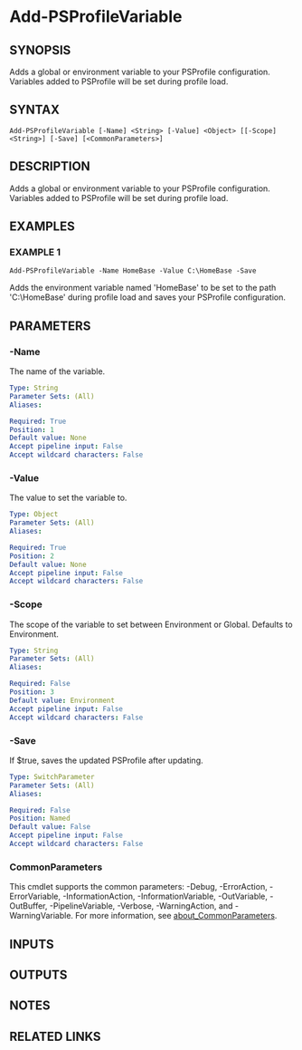 # Add-PSProfileVariable

## SYNOPSIS
Adds a global or environment variable to your PSProfile configuration.
Variables added to PSProfile will be set during profile load.

## SYNTAX

```
Add-PSProfileVariable [-Name] <String> [-Value] <Object> [[-Scope] <String>] [-Save] [<CommonParameters>]
```

## DESCRIPTION
Adds a global or environment variable to your PSProfile configuration.
Variables added to PSProfile will be set during profile load.

## EXAMPLES

### EXAMPLE 1
```
Add-PSProfileVariable -Name HomeBase -Value C:\HomeBase -Save
```

Adds the environment variable named 'HomeBase' to be set to the path 'C:\HomeBase' during profile load and saves your PSProfile configuration.

## PARAMETERS

### -Name
The name of the variable.

```yaml
Type: String
Parameter Sets: (All)
Aliases:

Required: True
Position: 1
Default value: None
Accept pipeline input: False
Accept wildcard characters: False
```

### -Value
The value to set the variable to.

```yaml
Type: Object
Parameter Sets: (All)
Aliases:

Required: True
Position: 2
Default value: None
Accept pipeline input: False
Accept wildcard characters: False
```

### -Scope
The scope of the variable to set between Environment or Global.
Defaults to Environment.

```yaml
Type: String
Parameter Sets: (All)
Aliases:

Required: False
Position: 3
Default value: Environment
Accept pipeline input: False
Accept wildcard characters: False
```

### -Save
If $true, saves the updated PSProfile after updating.

```yaml
Type: SwitchParameter
Parameter Sets: (All)
Aliases:

Required: False
Position: Named
Default value: False
Accept pipeline input: False
Accept wildcard characters: False
```

### CommonParameters
This cmdlet supports the common parameters: -Debug, -ErrorAction, -ErrorVariable, -InformationAction, -InformationVariable, -OutVariable, -OutBuffer, -PipelineVariable, -Verbose, -WarningAction, and -WarningVariable. For more information, see [about_CommonParameters](http://go.microsoft.com/fwlink/?LinkID=113216).

## INPUTS

## OUTPUTS

## NOTES

## RELATED LINKS
